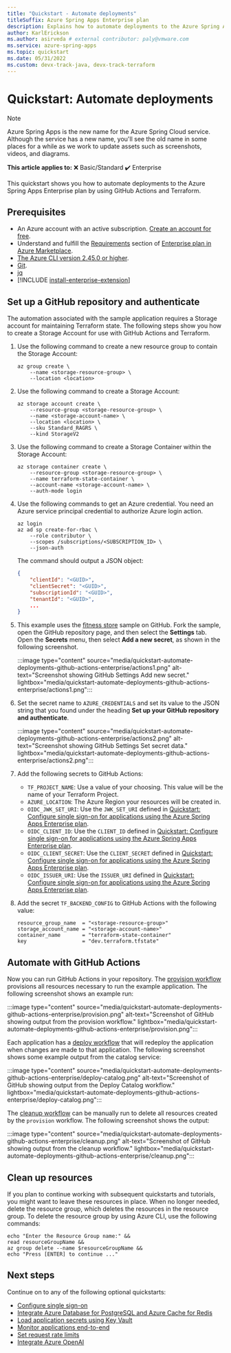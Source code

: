 ```yaml
---
title: "Quickstart - Automate deployments"
titleSuffix: Azure Spring Apps Enterprise plan
description: Explains how to automate deployments to the Azure Spring Apps Enterprise plan by using GitHub Actions and Terraform.
author: KarlErickson
ms.author: asirveda # external contributor: paly@vmware.com
ms.service: azure-spring-apps
ms.topic: quickstart
ms.date: 05/31/2022
ms.custom: devx-track-java, devx-track-terraform
---
```


# Quickstart: Automate deployments

> [!NOTE]
> Azure Spring Apps is the new name for the Azure Spring Cloud service. Although the service has a new name, you'll see the old name in some places for a while as we work to update assets such as screenshots, videos, and diagrams.

**This article applies to:** ❌ Basic/Standard ✔️ Enterprise

This quickstart shows you how to automate deployments to the Azure Spring Apps Enterprise plan by using GitHub Actions and Terraform.

## Prerequisites

- An Azure account with an active subscription. [Create an account for free](https://azure.microsoft.com/free/?WT.mc_id=A261C142F).
- Understand and fulfill the [Requirements](how-to-enterprise-marketplace-offer.md#requirements) section of [Enterprise plan in Azure Marketplace](how-to-enterprise-marketplace-offer.md).
- [The Azure CLI version 2.45.0 or higher](/cli/azure/install-azure-cli).
- [Git](https://git-scm.com/).
- [jq](https://stedolan.github.io/jq/download/)
- [!INCLUDE [install-enterprise-extension](includes/install-enterprise-extension.md)]

## Set up a GitHub repository and authenticate

The automation associated with the sample application requires a Storage account for maintaining Terraform state. The following steps show you how to create a Storage Account for use with GitHub Actions and Terraform.

1. Use the following command to create a new resource group to contain the Storage Account:

   ```azurecli
   az group create \
       --name <storage-resource-group> \
       --location <location>
   ```

1. Use the following command to create a Storage Account:

   ```azurecli
   az storage account create \
       --resource-group <storage-resource-group> \
       --name <storage-account-name> \
       --location <location> \
       --sku Standard_RAGRS \
       --kind StorageV2
   ```

1. Use the following command to create a Storage Container within the Storage Account:

   ```azurecli
   az storage container create \
       --resource-group <storage-resource-group> \
       --name terraform-state-container \
       --account-name <storage-account-name> \
       --auth-mode login
   ```

1. Use the following commands to get an Azure credential. You need an Azure service principal credential to authorize Azure login action.

   ```azurecli
   az login
   az ad sp create-for-rbac \
       --role contributor \
       --scopes /subscriptions/<SUBSCRIPTION_ID> \
       --json-auth
   ```

   The command should output a JSON object:

   ```json
   {
       "clientId": "<GUID>",
       "clientSecret": "<GUID>",
       "subscriptionId": "<GUID>",
       "tenantId": "<GUID>",
       ...
   }
   ```

1. This example uses the [fitness store](https://github.com/Azure-Samples/acme-fitness-store) sample on GitHub. Fork the sample, open the GitHub repository page, and then select the **Settings** tab. Open the **Secrets** menu, then select **Add a new secret**, as shown in the following screenshot.

   :::image type="content" source="media/quickstart-automate-deployments-github-actions-enterprise/actions1.png" alt-text="Screenshot showing GitHub Settings Add new secret." lightbox="media/quickstart-automate-deployments-github-actions-enterprise/actions1.png":::

1. Set the secret name to `AZURE_CREDENTIALS` and set its value to the JSON string that you found under the heading **Set up your GitHub repository and authenticate**.

   :::image type="content" source="media/quickstart-automate-deployments-github-actions-enterprise/actions2.png" alt-text="Screenshot showing GitHub Settings Set secret data." lightbox="media/quickstart-automate-deployments-github-actions-enterprise/actions2.png":::

1. Add the following secrets to GitHub Actions:

   - `TF_PROJECT_NAME`: Use a value of your choosing. This value will be the name of your Terraform Project.
   - `AZURE_LOCATION`: The Azure Region your resources will be created in.
   - `OIDC_JWK_SET_URI`: Use the `JWK_SET_URI` defined in [Quickstart: Configure single sign-on for applications using the Azure Spring Apps Enterprise plan](quickstart-configure-single-sign-on-enterprise.md).
   - `OIDC_CLIENT_ID`: Use the `CLIENT_ID` defined in [Quickstart: Configure single sign-on for applications using the Azure Spring Apps Enterprise plan](quickstart-configure-single-sign-on-enterprise.md).
   - `OIDC_CLIENT_SECRET`: Use the `CLIENT_SECRET` defined in [Quickstart: Configure single sign-on for applications using the Azure Spring Apps Enterprise plan](quickstart-configure-single-sign-on-enterprise.md).
   - `OIDC_ISSUER_URI`: Use the `ISSUER_URI` defined in [Quickstart: Configure single sign-on for applications using the Azure Spring Apps Enterprise plan](quickstart-configure-single-sign-on-enterprise.md).

1. Add the secret `TF_BACKEND_CONFIG` to GitHub Actions with the following value:

   ```text
   resource_group_name  = "<storage-resource-group>"
   storage_account_name = "<storage-account-name>"
   container_name       = "terraform-state-container"
   key                  = "dev.terraform.tfstate"
   ```

## Automate with GitHub Actions

Now you can run GitHub Actions in your repository. The [provision workflow](https://github.com/Azure-Samples/acme-fitness-store/blob/HEAD/.github/workflows/provision.yml) provisions all resources necessary to run the example application. The following screenshot shows an example run:

:::image type="content" source="media/quickstart-automate-deployments-github-actions-enterprise/provision.png" alt-text="Screenshot of GitHub showing output from the provision workflow." lightbox="media/quickstart-automate-deployments-github-actions-enterprise/provision.png":::

Each application has a [deploy workflow](https://github.com/Azure-Samples/acme-fitness-store/blob/HEAD/.github/workflows/catalog.yml) that will redeploy the application when changes are made to that application. The following screenshot shows some example output from the catalog service:

:::image type="content" source="media/quickstart-automate-deployments-github-actions-enterprise/deploy-catalog.png" alt-text="Screenshot of GitHub showing output from the Deploy Catalog workflow." lightbox="media/quickstart-automate-deployments-github-actions-enterprise/deploy-catalog.png":::

The [cleanup workflow](https://github.com/Azure-Samples/acme-fitness-store/blob/HEAD/.github/workflows/cleanup.yml) can be manually run to delete all resources created by the `provision` workflow. The following screenshot shows the output:

:::image type="content" source="media/quickstart-automate-deployments-github-actions-enterprise/cleanup.png" alt-text="Screenshot of GitHub showing output from the cleanup workflow." lightbox="media/quickstart-automate-deployments-github-actions-enterprise/cleanup.png":::

## Clean up resources

If you plan to continue working with subsequent quickstarts and tutorials, you might want to leave these resources in place. When no longer needed, delete the resource group, which deletes the resources in the resource group. To delete the resource group by using Azure CLI, use the following commands:

```azurecli
echo "Enter the Resource Group name:" &&
read resourceGroupName &&
az group delete --name $resourceGroupName &&
echo "Press [ENTER] to continue ..."
```

## Next steps

Continue on to any of the following optional quickstarts:

- [Configure single sign-on](quickstart-configure-single-sign-on-enterprise.md)
- [Integrate Azure Database for PostgreSQL and Azure Cache for Redis](quickstart-integrate-azure-database-and-redis-enterprise.md)
- [Load application secrets using Key Vault](quickstart-key-vault-enterprise.md)
- [Monitor applications end-to-end](quickstart-monitor-end-to-end-enterprise.md)
- [Set request rate limits](quickstart-set-request-rate-limits-enterprise.md)
- [Integrate Azure OpenAI](quickstart-fitness-store-azure-openai.md)
